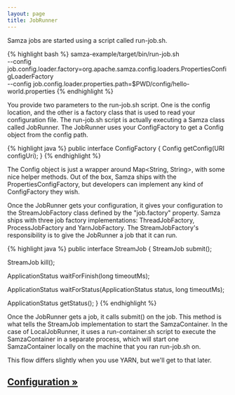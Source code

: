 ```yaml
---
layout: page
title: JobRunner
---
```

<!--
   Licensed to the Apache Software Foundation (ASF) under one or more
   contributor license agreements.  See the NOTICE file distributed with
   this work for additional information regarding copyright ownership.
   The ASF licenses this file to You under the Apache License, Version 2.0
   (the "License"); you may not use this file except in compliance with
   the License.  You may obtain a copy of the License at

       http://www.apache.org/licenses/LICENSE-2.0

   Unless required by applicable law or agreed to in writing, software
   distributed under the License is distributed on an "AS IS" BASIS,
   WITHOUT WARRANTIES OR CONDITIONS OF ANY KIND, either express or implied.
   See the License for the specific language governing permissions and
   limitations under the License.
-->

Samza jobs are started using a script called run-job.sh.

{% highlight bash %}
samza-example/target/bin/run-job.sh \
  --config job.config.loader.factory=org.apache.samza.config.loaders.PropertiesConfigLoaderFactory \
  --config job.config.loader.properties.path=$PWD/config/hello-world.properties
{% endhighlight %}

You provide two parameters to the run-job.sh script. One is the config location, and the other is a factory class that is used to read your configuration file. The run-job.sh script is actually executing a Samza class called JobRunner. The JobRunner uses your ConfigFactory to get a Config object from the config path.

{% highlight java %}
public interface ConfigFactory {
  Config getConfig(URI configUri);
}
{% endhighlight %}

The Config object is just a wrapper around Map<String, String>, with some nice helper methods. Out of the box, Samza ships with the PropertiesConfigFactory, but developers can implement any kind of ConfigFactory they wish.

Once the JobRunner gets your configuration, it gives your configuration to the StreamJobFactory class defined by the "job.factory" property. Samza ships with three job factory implementations: ThreadJobFactory, ProcessJobFactory and YarnJobFactory. The StreamJobFactory's responsibility is to give the JobRunner a job that it can run.

{% highlight java %}
public interface StreamJob {
  StreamJob submit();

  StreamJob kill();

  ApplicationStatus waitForFinish(long timeoutMs);

  ApplicationStatus waitForStatus(ApplicationStatus status, long timeoutMs);

  ApplicationStatus getStatus();
}
{% endhighlight %}

Once the JobRunner gets a job, it calls submit() on the job. This method is what tells the StreamJob implementation to start the SamzaContainer. In the case of LocalJobRunner, it uses a run-container.sh script to execute the SamzaContainer in a separate process, which will start one SamzaContainer locally on the machine that you ran run-job.sh on.

This flow differs slightly when you use YARN, but we'll get to that later.

## [Configuration &raquo;](configuration.html)
